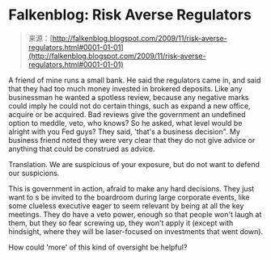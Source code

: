 <!--yml
category: 未分类
date: 2024-05-12 21:43:56
-->

# Falkenblog: Risk Averse Regulators

> 来源：[http://falkenblog.blogspot.com/2009/11/risk-averse-regulators.html#0001-01-01](http://falkenblog.blogspot.com/2009/11/risk-averse-regulators.html#0001-01-01)

A friend of mine runs a small bank. He said the regulators came in, and said that they had too much money invested in brokered deposits. Like any businessman he wanted a spotless review, because any negative marks could imply he could not do certain things, such as expand a new office, acquire or be acquired. Bad reviews give the government an undefined option to meddle, veto, who knows? So he asked, what level would be alright with you Fed guys? They said, 'that's a business decision". My business friend noted they were very clear that they do not give advice or anything that could be construed as advice.

Translation. We are suspicious of your exposure, but do not want to defend our suspicions.

This is government in action, afraid to make any hard decisions. They just want to s be invited to the boardroom during large corporate events, like some clueless executive eager to seem relevant by being at all the key meetings. They do have a veto power, enough so that people won't laugh at them, but they so fear screwing up, they won't apply it (except with hindsight, where they will be laser-focused on investments that went down).

How could 'more' of this kind of oversight be helpful?